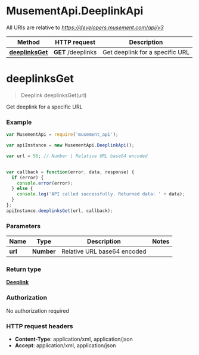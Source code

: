 # MusementApi.DeeplinkApi

All URIs are relative to *https://developers.musement.com/api/v3*

Method | HTTP request | Description
------------- | ------------- | -------------
[**deeplinksGet**](DeeplinkApi.md#deeplinksGet) | **GET** /deeplinks | Get deeplink for a specific URL


<a name="deeplinksGet"></a>
# **deeplinksGet**
> Deeplink deeplinksGet(url)

Get deeplink for a specific URL

### Example
```javascript
var MusementApi = require('musement_api');

var apiInstance = new MusementApi.DeeplinkApi();

var url = 56; // Number | Relative URL base64 encoded


var callback = function(error, data, response) {
  if (error) {
    console.error(error);
  } else {
    console.log('API called successfully. Returned data: ' + data);
  }
};
apiInstance.deeplinksGet(url, callback);
```

### Parameters

Name | Type | Description  | Notes
------------- | ------------- | ------------- | -------------
 **url** | **Number**| Relative URL base64 encoded | 

### Return type

[**Deeplink**](Deeplink.md)

### Authorization

No authorization required

### HTTP request headers

 - **Content-Type**: application/xml, application/json
 - **Accept**: application/xml, application/json

